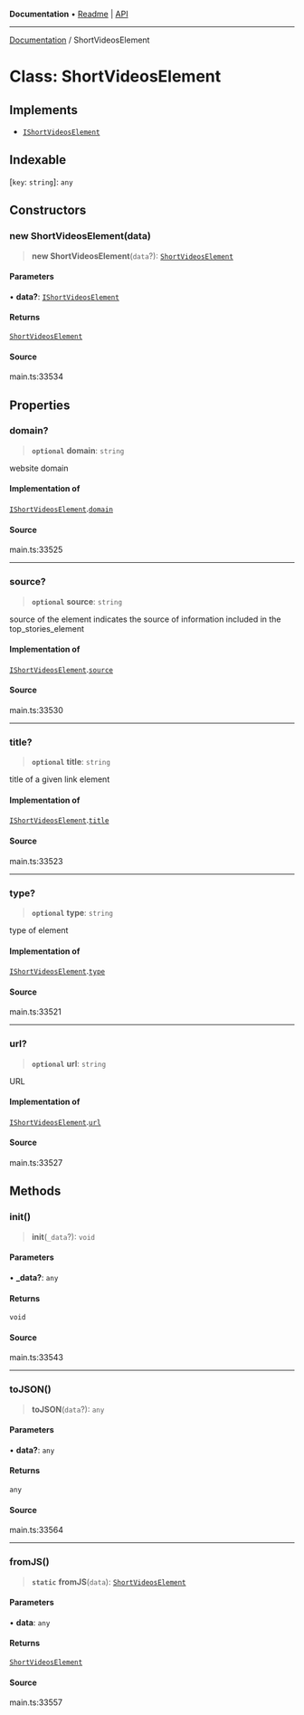 **Documentation** • [Readme](../README.md) \| [API](../globals.md)

***

[Documentation](../README.md) / ShortVideosElement

# Class: ShortVideosElement

## Implements

- [`IShortVideosElement`](../interfaces/IShortVideosElement.md)

## Indexable

 \[`key`: `string`\]: `any`

## Constructors

### new ShortVideosElement(data)

> **new ShortVideosElement**(`data`?): [`ShortVideosElement`](ShortVideosElement.md)

#### Parameters

• **data?**: [`IShortVideosElement`](../interfaces/IShortVideosElement.md)

#### Returns

[`ShortVideosElement`](ShortVideosElement.md)

#### Source

main.ts:33534

## Properties

### domain?

> **`optional`** **domain**: `string`

website domain

#### Implementation of

[`IShortVideosElement`](../interfaces/IShortVideosElement.md).[`domain`](../interfaces/IShortVideosElement.md#domain)

#### Source

main.ts:33525

***

### source?

> **`optional`** **source**: `string`

source of the element
indicates the source of information included in the top_stories_element

#### Implementation of

[`IShortVideosElement`](../interfaces/IShortVideosElement.md).[`source`](../interfaces/IShortVideosElement.md#source)

#### Source

main.ts:33530

***

### title?

> **`optional`** **title**: `string`

title of a given link element

#### Implementation of

[`IShortVideosElement`](../interfaces/IShortVideosElement.md).[`title`](../interfaces/IShortVideosElement.md#title)

#### Source

main.ts:33523

***

### type?

> **`optional`** **type**: `string`

type of element

#### Implementation of

[`IShortVideosElement`](../interfaces/IShortVideosElement.md).[`type`](../interfaces/IShortVideosElement.md#type)

#### Source

main.ts:33521

***

### url?

> **`optional`** **url**: `string`

URL

#### Implementation of

[`IShortVideosElement`](../interfaces/IShortVideosElement.md).[`url`](../interfaces/IShortVideosElement.md#url)

#### Source

main.ts:33527

## Methods

### init()

> **init**(`_data`?): `void`

#### Parameters

• **\_data?**: `any`

#### Returns

`void`

#### Source

main.ts:33543

***

### toJSON()

> **toJSON**(`data`?): `any`

#### Parameters

• **data?**: `any`

#### Returns

`any`

#### Source

main.ts:33564

***

### fromJS()

> **`static`** **fromJS**(`data`): [`ShortVideosElement`](ShortVideosElement.md)

#### Parameters

• **data**: `any`

#### Returns

[`ShortVideosElement`](ShortVideosElement.md)

#### Source

main.ts:33557
